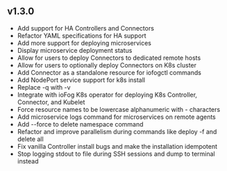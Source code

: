 ## v1.3.0
* Add support for HA Controllers and Connectors
* Refactor YAML specifications for HA support
* Add more support for deploying microservices
* Display microservice deployment status
* Allow for users to deploy Connectors to dedicated remote hosts
* Allow for users to optionally deploy Connectors on K8s cluster
* Add Connector as a standalone resource for iofogctl commands
* Add NodePort service support for k8s install
* Replace -q with -v
* Integrate with ioFog K8s operator for deploying K8s Controller, Connector, and Kubelet
* Force resource names to be lowercase alphanumeric with - characters
* Add microservice logs command for microservices on remote agents
* Add --force to delete namespace command
* Refactor and improve parallelism during commands like deploy -f and delete all
* Fix vanilla Controller install bugs and make the installation idempotent
* Stop logging stdout to file during SSH sessions and dump to terminal instead

